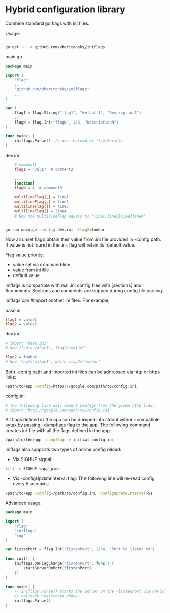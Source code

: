 Hybrid configuration library
============================

Combine standard go flags with ini files.

Usage:

```bash

go get -u -a github.com/vharitonsky/iniflags
```

main.go
```go
package main

import (
	"flag"
	...
	"github.com/vharitonsky/iniflags"
	...
)

var (
	flag1 = flag.String("flag1", "default1", "Description1")
	...
	flagN = flag.Int("flagN", 123, "DescriptionN")
)

func main() {
	iniflags.Parse()  // use instead of flag.Parse()
}
```

dev.ini

```ini
    # comment1
    flag1 = "val1"  # comment2

    ...
    [section]
    flagN = 4  # comment3

    multilineFlag{,} = line1
    multilineFlag{,} = line2
    multilineFlag{|} = line3
    multilineFlag{} = line4
    # Now the multilineFlag equals to "line1,line2|line3line4"
```

```bash

go run main.go -config dev.ini -flagX=foobar

```

Now all unset flags obtain their value from .ini file provided in -config path.
If value is not found in the .ini, flag will retain its' default value.

Flag value priority:
  - value set via command-line
  - value from ini file
  - default value

Iniflags is compatible with real .ini config files with [sections] and #comments.
Sections and comments are skipped during config file parsing.

Iniflags can #import another ini files. For example,

base.ini
```ini
flag1 = value1
flag2 = value2
```

dev.ini
```ini
# import "base.ini"
# Now flag1="value1", flag2="value2"

flag2 = foobar
# Now flag1="value1", while flag2="foobar"
```

Both -config path and imported ini files can be addressed via http
or https links:

```bash
/path/to/app -config=https://google.com/path/to/config.ini
```

config.ini
```ini
# The following line will import configs from the given http link.
# import "http://google.com/path/to/config.ini"
```

All flags defined in the app can be dumped into stdout with ini-compatible sytax
by passing -dumpflags flag to the app. The following command creates ini-file 
with all the flags defined in the app:

```bash
/path/to/the/app -dumpflags > initial-config.ini
```


Iniflags also supports two types of online config reload:

  * Via SIGHUP signal:

```bash
kill -s SIGHUP <app_pid>
```

  * Via -configUpdateInterval flag. The following line will re-read config every 5 seconds:

```bash
/path/to/app -config=/path/to/config.ini -configUpdateInterval=5s
```


Advanced usage.

```go
package main

import (
	"flag"
	"iniflags"
	"log"
)

var listenPort = flag.Int("listenPort", 1234, "Port to listen to")

func init() {
	iniflags.OnFlagChange("listenPort", func() {
		startServerOnPort(*listenPort)
	})
}

func main() {
	// iniflags.Parse() starts the server on the -listenPort via OnFlagChange()
	// callback registered above.
	iniflags.Parse()
}
```
